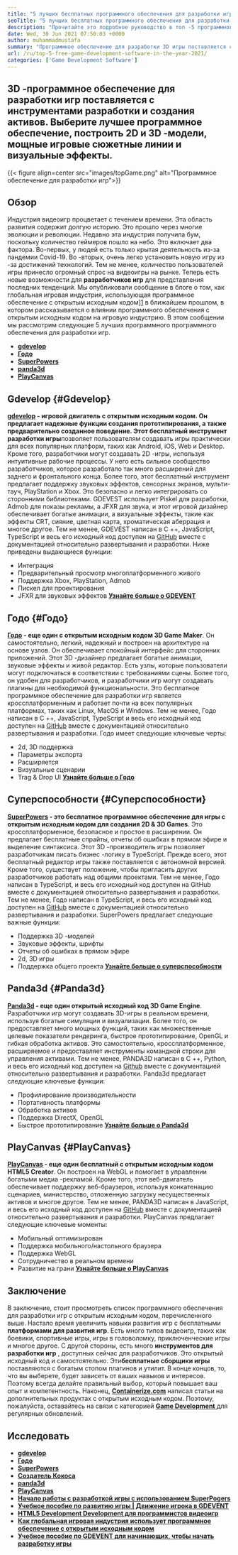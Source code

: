 ```yaml
---
title: "5 лучших бесплатных программного обеспечения для разработки игр в 2021 году" 
seoTitle: "5 лучших бесплатных программного обеспечения для разработки игр в 2021 году" 
description: "Прочитайте это подробное руководство в топ -5 программного обеспечения для разработки игр с открытым исходным кодом. Все программное обеспечение, перечисленное здесь, бесплатное, самостоятельное и расширяемое" 
date: Wed, 30 Jun 2021 07:50:03 +0000
author: muhammadmustafa
summary: "Программное обеспечение для разработки 3D игры поставляется с инструментами для создания дизайна и активов. Выберите лучшее программное обеспечение, построить 2D & amp; 3D -модели, мощные игровые сюжетные линии и визуальные эффекты." 
url: /ru/top-5-free-game-development-software-in-the-year-2021/
categories: ['Game Development Software']
---
```


## 3D -программное обеспечение для разработки игр поставляется с инструментами разработки и создания активов. Выберите лучшее программное обеспечение, построить 2D и 3D -модели, мощные игровые сюжетные линии и визуальные эффекты.

{{< figure align=center src="images/topGame.png" alt="Программное обеспечение для разработки игр">}}


## **Обзор** 
Индустрия видеоигр процветает с течением времени. Эта область развития содержит долгую историю. Это прошло через многие эволюции и революции. Недавно эта индустрия получила бум, поскольку количество геймеров пошло на небо. Это включает два фактора. Во-первых, у людей есть только крытая деятельность из-за пандемии Covid-19. Во -вторых, очень легко установить новую игру из -за достижений технологий. Тем не менее, количество пользователей игры принесло огромный спрос на видеоигры на рынке. Теперь есть новые возможности для **разработчиков игр** для представления последних тенденций. Мы опубликовали сообщение в блоге о том, как глобальная игровая индустрия, использующая программное обеспечение с открытым исходным кодом][1] в ближайшем прошлом, в котором рассказывается о влиянии программного обеспечения с открытым исходным кодом на игровую индустрию. В этом сообщении мы рассмотрим следующие 5 лучших программного программного обеспечения для разработки игр.
* **[gdevelop][2]** 
* **[Годо][3]** 
* **[SuperPowers][4]** 
* **[panda3d][5]** 
* **[PlayCanvas][6]** 

## Gdevelop {#Gdevelop}

**[gdevelop][7] **- игровой двигатель с открытым исходным кодом. Он предлагает надежные функции создания прототипирования, а также предварительно созданное поведение. Этот** бесплатный инструмент разработки игры**позволяет пользователям создавать игры практически для всех популярных платформ, таких как Android, iOS, Web и Desktop. Кроме того, разработчики могут создавать 2D -игры, используя интуитивные рабочие процессы. У него есть сильное сообщество разработчиков, которое разработало так много расширений для заднего и фронтального конца. Более того, этот бесплатный инструмент предлагает поддержку звуковых эффектов, сенсорных экранов, мульти-тауч, PlayStation и Xbox. Это безопасно и легко интегрировать со сторонними библиотеками. GDEVEST использует Piskel для разработки, Admob для показы рекламы, а JFXR для звука, и этот игровой дизайнер обеспечивает богатые анимации, а визуальные эффекты, такие как эффекты CRT, сияние, цветная карта, хроматическая аберрация и многое другое. Тем не менее, GDEVEST написан в C ++, JavaScript, TypeScript и весь его исходный код доступен на [GitHub][8] вместе с документацией относительно развертывания и разработки.
Ниже приведены выдающиеся функции:
  * Интеграция
  * Предварительный просмотр многоплатформенного живого
  * Поддержка Xbox, PlayStation, Admob
  * Пискел для проектирования
  * JFXR для звуковых эффектов
**[Узнайте больше о GDEVENT][9]**

## Годо {#Годо}

**[Годо][10] **- еще один с открытым исходным кодом** 3D Game Maker**. Он самостоятельно, легкий, надежный и построен на архитектуре на основе узлов. Он обеспечивает спокойный интерфейс для сторонних приложений. Этот 3D -дизайнер предлагает богатые анимации, звуковые эффекты и живой редактор. Есть узлы, которые пользователи могут подключаться в соответствии с требованиями сцены. Более того, он удобен для разработчиков, и разработчики игр могут создавать плагины для необходимой функциональности. Это бесплатное программное обеспечение для разработки игр является кроссплатформенным и работает почти на всех популярных платформах, таких как Linux, MacOS и Windows. Тем не менее, Годо написан в C ++, JavaScript, TypeScript и весь его исходный код доступен на [GitHub][11] вместе с документацией относительно развертывания и разработки.
Годо имеет следующие ключевые черты:
  * 2d, 3D поддержка
  * Параметры экспорта
  * Расширяется
  * Визуальные сценарии
  * Trag & Drop UI
**[Узнайте больше о Годо][12]**

## Суперспособности {#Суперспособности}

**[SuperPowers][13] **- это бесплатное программное обеспечение для игры с открытым исходным кодом для создания** 2D & 3D Games**. Это кроссплатформенное, безопасное и простое в расширении. Он предлагает бесплатные спрайты, отчеты об ошибках в прямом эфире и выделение синтаксиса. Этот 3D -производитель игры позволяет разработчикам писать бизнес -логику в TypeScript. Прежде всего, этот бесплатный редактор игры также поставляется с автономной версией. Кроме того, существует положение, чтобы пригласить других разработчиков работать над общими проектами. Тем не менее, Годо написан в TypeScript, и весь его исходный код доступен на GitHub вместе с документацией относительно развертывания и разработки. Тем не менее, Годо написан в TypeScript, и весь его исходный код доступен на [GitHub][14] вместе с документацией относительно развертывания и разработки.
SuperPowers предлагает следующие важные функции:
  * Поддержка 3D -моделей
  * Звуковые эффекты, шрифты
  * Отчеты об ошибках в прямом эфире
  * 2d, 3D игры
  * Поддержка общего проекта
**[Узнайте больше о суперспособности][15]**

## Panda3d {#Panda3d}

**[Panda3d][16] **- еще один открытый исходный код** 3D Game Engine**. Разработчики игр могут создавать 3D-игры в реальном времени, используя богатые симуляции и визуализации. Более того, он предоставляет много мощных функций, таких как множественные целевые показатели рендеринга, быстрое прототипирование, OpenGL и гибкая обработка активов. Это самостоятельно, кроссплатформенное, расширяемое и предоставляет инструменты командной строки для управления активами. Тем не менее, PANDA3D написан в C ++, Python, и весь его исходный код доступен на [Github][17] вместе с документацией относительно развертывания и разработки.
Panda3d предлагает следующие ключевые функции:
  * Профилирование производительности
  * Портативность платформы
  * Обработка активов
  * Поддержка DirectX, OpenGL
  * Быстрое прототипирование
[ **Узнайте больше о Panda3d** ][18]

## PlayCanvas {#PlayCanvas}

**[PlayCanvas][19] **- еще один бесплатный с открытым исходным кодом** HTML5 Creator**. Он построен на WebGL и помогает в управлении богатыми медиа -рекламой. Кроме того, этот веб-двигатель обеспечивает поддержку веб-браузеров, используя конкатенацию сценариев, министерство, отложенную загрузку несущественных активов и многое другое. Тем не менее, PANDA3D написан в JavaScript, и весь его исходный код доступен на [GitHub][20] вместе с документацией относительно развертывания и разработки.
PlayCanvas предлагает следующие ключевые моменты:
  * Мобильный оптимизирован
  * Поддержка мобильного/настольного браузера
  * Поддержка WebGL
  * Сотрудничество в реальном времени
  * Развитие на грани
**[Узнайте больше о PlayCanvas][21]**

## Заключение
В заключение, стоит просмотреть список программного обеспечения для разработки игр с открытым исходным кодом, перечисленного выше. Настало время увеличить навыки развития игр с бесплатными **платформами для развития игр**. Есть много типов видеоигр, таких как боевики, спортивные игры, игры в головоломку, приключенческие игры и многое другое. С другой стороны, есть много **инструментов для разработки игр** , доступных сейчас для разработчиков. Это открытый исходный код и самостоятельно. Эти**бесплатные сборщики игры** поставляются с богатым стопом плагинов и утилит. В конце концов, то, что вы выберете, будет зависеть от ваших навыков и интересов. Поэтому всегда делайте правильный выбор, который повышает ваш опыт и компетентность.
Наконец, [ **Containerize.com**][22] написал статьи на дополнительных продуктах с открытым исходным кодом. Поэтому, пожалуйста, оставайтесь на связи с категорией [**Game Development** ][23] для регулярных обновлений.

## Исследовать
* **[gdevelop][7]** 
* **[Годо][10]** 
* **[SuperPowers][13]** 
* **[Создатель Кокоса][24]** 
* **[panda3d][16]** 
* **[PlayCanvas][19]** 
* **[Начало работы с разработкой игры с использованием SuperPogers][25]** 
* **[Учебное пособие по развитию игры | Движение игрока в GDEVENT][26]** 
* **[HTML5 Development Development для программистов видеоигр][27]** 
* **[Как глобальная игровая индустрия использует программное обеспечение с открытым исходным кодом][1]** 
* **[Учебное пособие по GDEVENT для начинающих, чтобы начать разработку игры][28]** 



[1]: https://blog.containerize.com/game-development-software/how-global-gaming-market-leveraging-open-source-software/
[2]: #GDevelop
[3]: #Godot
[4]: #Superpowers
[5]: #Panda3D
[6]: #PlayCanvas
[7]: https://products.containerize.com/game-development-software/gdevelop/
[8]: https://github.com/4ian/GDevelop
[9]: https://gdevelop-app.com/
[10]: https://products.containerize.com/game-development-software/godot/
[11]: https://github.com/godotengine/godot
[12]: https://godotengine.org/
[13]: https://products.containerize.com/game-development-software/superpowers/
[14]: https://github.com/superpowers/superpowers-core
[15]: http://superpowers-html5.com/index.en.html
[16]: https://products.containerize.com/game-development-software/panda3d/
[17]: https://github.com/panda3d/panda3d
[18]: https://www.panda3d.org/
[19]: https://products.containerize.com/game-development-software/playcanvas/
[20]: https://github.com/playcanvas/engine
[21]: https://playcanvas.com/
[22]: https://www.containerize.com/
[23]: https://products.containerize.com/game-development-software/
[24]: https://products.containerize.com/game-development-software/cocos-creator/
[25]: https://blog.containerize.com/game-development-software/superpowers-animation-getting-started-with-game-development/
[26]: https://blog.containerize.com/game-development-software/game-development-tutorial-player-movement-in-gdevelop/
[27]: https://blog.containerize.com/2021/05/19/html5-game-development-tutorial-for-video-game-programmers/
[28]: https://blog.containerize.com/game-development-software/game-development-tutorial-player-movement-in-gdevelop/

